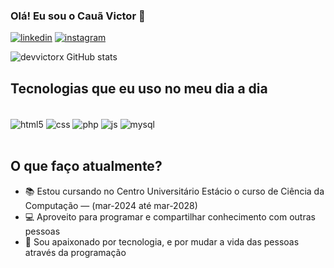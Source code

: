 ### Olá! Eu sou o Cauã Victor 👋


[![linkedin](https://img.shields.io/badge/LinkedIn-0077B5?style=for-the-badge&logo=linkedin&logoColor=white)](https://www.linkedin.com/in/devvictorx/)
[![instagram](https://img.shields.io/badge/Instagram-E4405F?style=for-the-badge&logo=instagram&logoColor=white)](https://instagram.com/eaevictorx)

![devvictorx GitHub stats](https://github-readme-stats.vercel.app/api?username=devvictorx&show_icons=true&theme=radical)



## Tecnologias que eu uso no meu dia a dia

<div style="display: incline_block"><br/>
    <img align="center" alt="html5" src="https://img.shields.io/badge/HTML5-E34F26?style=for-the-badge&logo=html5&logoColor=white"/>
    <img align="center" alt="css" src=https://img.shields.io/badge/CSS3-1572B6?style=for-the-badge&logo=css3&logoColor=white/>
    <img align="center" alt="php" src=https://img.shields.io/badge/PHP-777BB4?style=for-the-badge&logo=php&logoColor=white />
    <img align="center" alt="js" src=https://img.shields.io/badge/JavaScript-F7DF1E?style=for-the-badge&logo=javascript&logoColor=black />
    <img align="center" alt="mysql" src=https://img.shields.io/badge/MySQL-005C84?style=for-the-badge&logo=mysql&logoColor=white
/>
</div>  <br>

## O que faço atualmente?
- 📚 Estou cursando no Centro Universitário Estácio o curso de Ciência da Computação — (mar-2024 até mar-2028)
- 💻 Aproveito para programar e compartilhar conhecimento com outras pessoas
- 🤍 Sou apaixonado por tecnologia, e por mudar a vida das pessoas através da programação
